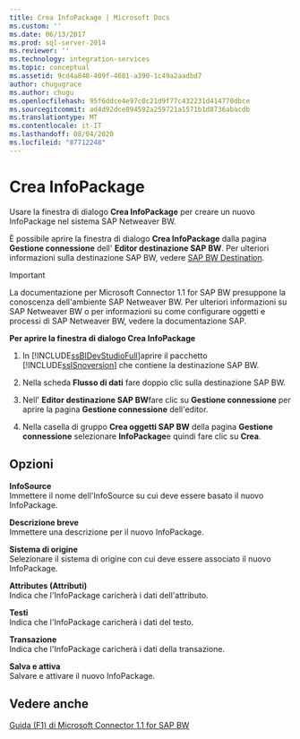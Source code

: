 ```yaml
---
title: Crea InfoPackage | Microsoft Docs
ms.custom: ''
ms.date: 06/13/2017
ms.prod: sql-server-2014
ms.reviewer: ''
ms.technology: integration-services
ms.topic: conceptual
ms.assetid: 9cd4a848-409f-4681-a390-1c49a2aadbd7
author: chugugrace
ms.author: chugu
ms.openlocfilehash: 95f6ddce4e97c0c21d9f77c432231d414770dbce
ms.sourcegitcommit: ad4d92dce894592a259721a1571b1d8736abacdb
ms.translationtype: MT
ms.contentlocale: it-IT
ms.lasthandoff: 08/04/2020
ms.locfileid: "87712248"
---
```

# <a name="create-infopackage"></a>Crea InfoPackage
  Usare la finestra di dialogo **Crea InfoPackage** per creare un nuovo InfoPackage nel sistema SAP Netweaver BW.  
  
 È possibile aprire la finestra di dialogo **Crea InfoPackage** dalla pagina **Gestione connessione** dell' **Editor destinazione SAP BW**. Per ulteriori informazioni sulla destinazione SAP BW, vedere [SAP BW Destination](sap-bw-destination.md).  
  
> [!IMPORTANT]  
>  La documentazione per Microsoft Connector 1.1 for SAP BW presuppone la conoscenza dell'ambiente SAP Netweaver BW. Per ulteriori informazioni su SAP Netweaver BW o per informazioni su come configurare oggetti e processi di SAP Netweaver BW, vedere la documentazione SAP.  
  
 **Per aprire la finestra di dialogo Crea InfoPackage**  
  
1.  In [!INCLUDE[ssBIDevStudioFull](../../includes/ssbidevstudiofull-md.md)]aprire il pacchetto [!INCLUDE[ssISnoversion](../../includes/ssisnoversion-md.md)] che contiene la destinazione SAP BW.  
  
2.  Nella scheda **Flusso di dati** fare doppio clic sulla destinazione SAP BW.  
  
3.  Nell' **Editor destinazione SAP BW**fare clic su **Gestione connessione** per aprire la pagina **Gestione connessione** dell'editor.  
  
4.  Nella casella di gruppo **Crea oggetti SAP BW** della pagina **Gestione connessione** selezionare **InfoPackage**e quindi fare clic su **Crea**.  
  
## <a name="options"></a>Opzioni  
 **InfoSource**  
 Immettere il nome dell'InfoSource su cui deve essere basato il nuovo InfoPackage.  
  
 **Descrizione breve**  
 Immettere una descrizione per il nuovo InfoPackage.  
  
 **Sistema di origine**  
 Selezionare il sistema di origine con cui deve essere associato il nuovo InfoPackage.  
  
 **Attributes (Attributi)**  
 Indica che l'InfoPackage caricherà i dati dell'attributo.  
  
 **Testi**  
 Indica che l'InfoPackage caricherà i dati del testo.  
  
 **Transazione**  
 Indica che l'InfoPackage caricherà i dati della transazione.  
  
 **Salva e attiva**  
 Salvare e attivare il nuovo InfoPackage.  
  
## <a name="see-also"></a>Vedere anche  
 [Guida (F1) di Microsoft Connector 1.1 for SAP BW](../microsoft-connector-for-sap-bw-f1-help.md)  
  
  
